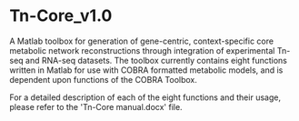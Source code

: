 # Tn-Core_v1.0

A Matlab toolbox for generation of gene-centric, context-specific core metabolic network reconstructions through integration of experimental Tn-seq and RNA-seq datasets. The toolbox currently contains eight functions written in Matlab for use with COBRA formatted metabolic models, and is dependent upon functions of the COBRA Toolbox.

For a detailed description of each of the eight functions and their usage, please refer to the 'Tn-Core manual.docx' file.
